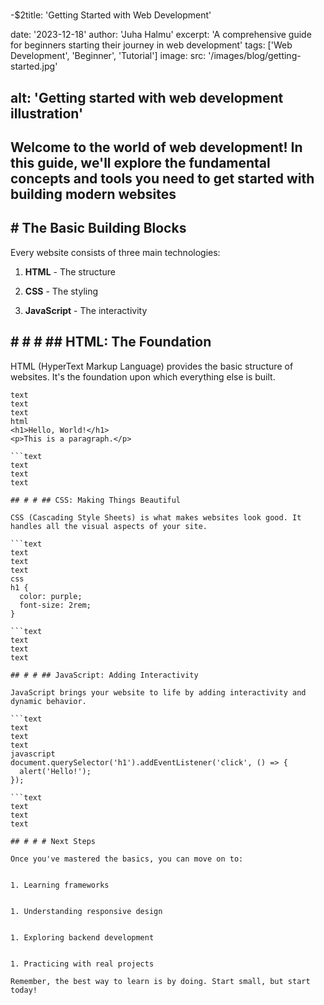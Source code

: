 
#
  -$2title: 'Getting Started with Web Development'

date: '2023-12-18'
author: 'Juha Halmu'
excerpt: 'A comprehensive guide for beginners starting their journey in web development'
tags: ['Web Development', 'Beginner', 'Tutorial']
image:
  src: '/images/blog/getting-started.jpg'

##   alt: 'Getting started with web development illustration'

## Welcome to the world of web development! In this guide, we'll explore the fundamental concepts and tools you need to get started with building modern websites

## # The Basic Building Blocks

Every website consists of three main technologies:


1. **HTML** - The structure


1. **CSS** - The styling


1. **JavaScript** - The interactivity

## # # # ## HTML: The Foundation

HTML (HyperText Markup Language) provides the basic structure of websites. It's the foundation upon which everything else is built.

```text
text
text
text
html
<h1>Hello, World!</h1>
<p>This is a paragraph.</p>

```text
text
text
text

## # # ## CSS: Making Things Beautiful

CSS (Cascading Style Sheets) is what makes websites look good. It handles all the visual aspects of your site.

```text
text
text
text
css
h1 {
  color: purple;
  font-size: 2rem;
}

```text
text
text
text

## # # ## JavaScript: Adding Interactivity

JavaScript brings your website to life by adding interactivity and dynamic behavior.

```text
text
text
text
javascript
document.querySelector('h1').addEventListener('click', () => {
  alert('Hello!');
});

```text
text
text
text

## # # # Next Steps

Once you've mastered the basics, you can move on to:


1. Learning frameworks


1. Understanding responsive design


1. Exploring backend development


1. Practicing with real projects

Remember, the best way to learn is by doing. Start small, but start today!
